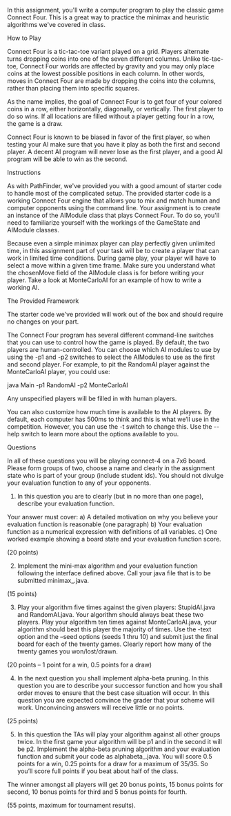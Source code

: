 
In this assignment, you'll write a computer program to play the classic game Connect Four. This is a great way to practice the minimax and heuristic algorithms we've covered in class.

How to Play

Connect Four is a tic-tac-toe variant played on a grid. Players alternate turns dropping coins into one of the seven different columns. Unlike tic-tac-toe, Connect Four worlds are affected by gravity and you may only place coins at the lowest possible positions in each column. In other words, moves in Connect Four are made by dropping the coins into the columns, rather than placing them into specific squares.

As the name implies, the goal of Connect Four is to get four of your colored coins in a row, either horizontally, diagonally, or vertically. The first player to do so wins. If all locations are filled without a player getting four in a row, the game is a draw.

Connect Four is known to be biased in favor of the first player, so when testing your AI make sure that you have it play as both the first and second player. A decent AI program will never lose as the first player, and a good AI program will be able to win as the second.

Instructions

As with PathFinder, we've provided you with a good amount of starter code to handle most of the complicated setup. The provided starter code is a working Connect Four engine that allows you to mix and match human and computer opponents using the command line. Your assignment is to create an instance of the AIModule class that plays Connect Four. To do so, you'll need to familiarize yourself with the workings of the GameState and AIModule classes.

Because even a simple minimax player can play perfectly given unlimited time, in this assignment part of your task will be to create a player that can work in limited time conditions. During game play, your player will have to select a move within a given time frame. Make sure you understand what the chosenMove field of the AIModule class is for before writing your player. Take a look at MonteCarloAI for an example of how to write a working AI.

The Provided Framework

The starter code we've provided will work out of the box and should require no changes on your part.

The Connect Four program has several different command-line switches that you can use to control how the game is played. By default, the two players are human-controlled. You can choose which AI modules to use by using the -p1 and -p2 switches to select the AIModules to use as the first and second player. For example, to pit the RandomAI player against the MonteCarloAI player, you could use:

java Main -p1 RandomAI -p2 MonteCarloAI

Any unspecified players will be filled in with human players.

You can also customize how much time is available to the AI players. By default, each computer has 500ms to think and this is what we’ll use in the competition. However, you can use the -t switch to change this. Use the --help switch to learn more about the options available to you.

Questions

In all of these questions you will be playing connect-4 on a 7x6 board. Please form groups of two, choose a name and clearly in the assignment state who is part of your group (include student ids). You should not divulge your evaluation function to any of your opponents.
1. In this question you are to clearly (but in no more than one page), describe your evaluation function.
 
Your answer must cover:
a) A detailed motivation on why you believe your evaluation function is reasonable (one paragraph)
b) Your evaluation function as a numerical expression with definitions of all variables.
c) One worked example showing a board state and your evaluation function score.

(20 points)

2. Implement the mini-max algorithm and your evaluation function following the interface defined above. Call your java file that is to be submitted minimax_<team-name>.java.

(15 points)

3. Play your algorithm five times against the given players: StupidAI.java and RandomAI.java. Your algorithm should always beat these two players. Play your algorithm ten times against MonteCarloAI.java, your algorithm should beat this player the majority of times. Use the       -text option and the –seed options (seeds 1 thru 10) and submit just the final board for each of the twenty games. Clearly report how many of the twenty games you won/lost/drawn.

(20 points – 1 point for a win, 0.5 points for a draw)

4. In the next question you shall implement alpha-beta pruning. In this question you are to describe your successor function and how you shall order moves to ensure that the best case situation will occur. In this question you are expected convince the grader that your scheme will work. Unconvincing answers will receive little or no points.

(25 points)

5. In this question the TAs will play your algorithm against all other groups twice. In the first game your algorithm will be p1 and in the second it will be p2.
Implement the alpha-beta pruning algorithm and your evaluation function and submit your code as alphabeta_<team-name>.java.
You will score 0.5 points for a win, 0.25 points for a draw for a maximum of 35/35. So you’ll score full points if you beat about half of the class.
 
The winner amongst all players will get 20 bonus points, 15 bonus points for second, 10 bonus points for third and 5 bonus points for fourth.
 
(55 points, maximum for tournament results).
